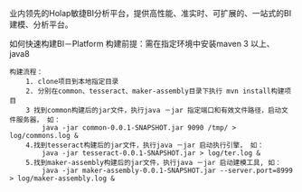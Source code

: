 业内领先的Holap敏捷BI分析平台，提供高性能、准实时、可扩展的、一站式的BI建模、分析平台。

如何快速构建BI－Platform
	构建前提：需在指定环境中安装maven 3 以上、java8
	
	构建流程：
		1. clone项目到本地指定目录
		2. 分别在common、tesseract、maker-assembly目录下执行 mvn install构建项目
		3 找到common构建后的jar文件，执行java －jar 指定端口和有效文件路径，启动文件服务器， 如：
			java -jar common-0.0.1-SNAPSHOT.jar 9090 /tmp/ > log/commons.log &
		4.找到tesseract构建后的jar文件，执行java －jar 启动执行引擎， 如：
			java -jar tesseract-0.0.1-SNAPSHOT.jar > log/ter.log & 
		5.找到maker-assembly构建后的jar文件，执行java －jar 启动建模工具, 如：
			java -jar maker-assembly-0.0.1-SNAPSHOT.jar --server.port=8999 > log/maker-assembly.log &

